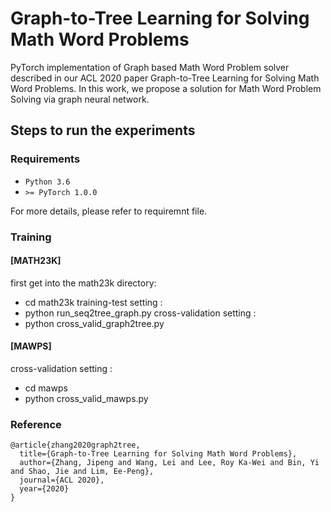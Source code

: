 # Graph-to-Tree Learning for Solving Math Word Problems

PyTorch implementation of Graph based Math Word Problem solver described in our ACL 2020 paper Graph-to-Tree Learning for Solving Math Word Problems. In this work, we propose a solution for Math Word Problem Solving via graph neural network.

## Steps to run the experiments

### Requirements
* ``Python 3.6 ``
* ``>= PyTorch 1.0.0``

For more details, please refer to requiremnt file.

### Training
#### [MATH23K]
first get into the math23k directory:
* cd math23k
training-test setting :
* python run_seq2tree_graph.py
cross-validation setting :
* python cross_valid_graph2tree.py

#### [MAWPS]
cross-validation setting :
* cd mawps
* python cross_valid_mawps.py

### Reference
```
@article{zhang2020graph2tree,
  title={Graph-to-Tree Learning for Solving Math Word Problems},
  author={Zhang, Jipeng and Wang, Lei and Lee, Roy Ka-Wei and Bin, Yi and Shao, Jie and Lim, Ee-Peng},
  journal={ACL 2020},
  year={2020}
}
```
